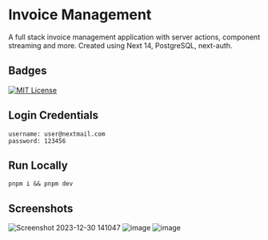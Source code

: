 
# Invoice Management

A full stack invoice management application with server actions, component streaming and more. 
Created using Next 14, PostgreSQL, next-auth.  
## Badges
[![MIT License](https://img.shields.io/badge/License-MIT-green.svg)](https://choosealicense.com/licenses/mit/)

## Login Credentials
    username: user@nextmail.com
    password: 123456
## Run Locally

    pnpm i && pnpm dev
## Screenshots
![Screenshot 2023-12-30 141047](https://github.com/abhinavthapa1998/next-admin/assets/84438186/017adaf6-2af8-46ed-9529-881c619266ca)
![image](https://github.com/abhinavthapa1998/next-admin/assets/84438186/ca9db3cd-4734-4889-848b-8f76f26bf78b)
![image](https://github.com/abhinavthapa1998/next-admin/assets/84438186/e24d2cab-d3d9-4548-9ecb-971602416f5c)


